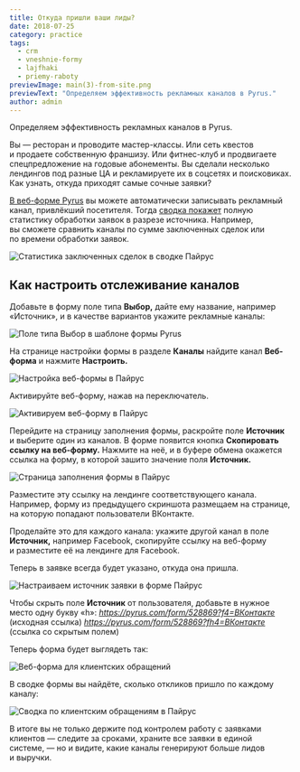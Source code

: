 ```yaml
---
title: Откуда пришли ваши лиды?
date: 2018-07-25
category: practice
tags:
  - crm
  - vneshnie-formy
  - lajfhaki
  - priemy-raboty
previewImage: main(3)-from-site.png
previewText: "Определяем эффективность рекламных каналов в Pyrus."
author: admin
---
```

Определяем эффективность рекламных каналов в Pyrus.

Вы — ресторан и проводите мастер-классы. Или сеть квестов и продаете собственную франшизу. Или фитнес-клуб и продвигаете спецпредложение на годовые абонементы. Вы сделали несколько лендингов под разные ЦА и рекламируете их в соцсетях и поисковиках. Как узнать, откуда приходят самые сочные заявки?

[В веб-форме Pyrus](/ru/help/workflow/web-forms) вы можете автоматически записывать рекламный канал, привлёкший посетителя. Тогда [сводка покажет](/ru/help/workflow/dashboard) полную статистику обработки заявок в разрезе источника. Например, вы сможете сравнить каналы по сумме заключенных сделок или по времени обработки заявок.

![Статистика заключенных сделок в сводке Пайрус](source-dodo-01.webp)

## Как настроить отслеживание каналов

Добавьте в форму поле типа **Выбор,** дайте ему название, например «Источник», и в качестве вариантов укажите рекламные каналы:

![Поле типа Выбор в шаблоне формы Pyrus](source-dodo-02.webp)

На странице настройки формы в разделе **Каналы** найдите канал **Веб-форма** и нажмите **Настроить.**

![Настройка веб-формы в Пайрус](source-dodo-03.webp)

Активируйте веб-форму, нажав на переключатель.

![Активируем веб-форму в Пайрус](source-dodo-04.webp)

Перейдите на страницу заполнения формы, раскройте поле **Источник** и выберите один из каналов. В форме появится кнопка **Скопировать ссылку на веб-форму.** Нажмите на неё, и в буфере обмена окажется ссылка на форму, в которой зашито значение поля **Источник.**

![Страница заполнения формы в Пайрус](source-dodo-05.webp)

Разместите эту ссылку на лендинге соответствующего канала. Например, форму из предыдущего скриншота размещаем на странице, на которую попадают пользователи ВКонтакте.

Проделайте это для каждого канала: укажите другой канал в поле **Источник,** например Facebook, скопируйте ссылку на веб-форму и разместите её на лендинге для Facebook.

Теперь в заявке всегда будет указано, откуда она пришла.

![Настраиваем источник заявки в форме Пайрус](source-dodo-06.webp)

Чтобы скрыть поле **Источник** от пользователя, добавьте в нужное место одну букву «h»:
_https://pyrus.com/form/528869?f4=ВКонтакте_ (исходная ссылка)
_https://pyrus.com/form/528869?fh4=ВКонтакте_ (ссылка со скрытым полем)

Теперь форма будет выглядеть так:

![Веб-форма для клиентских обращений](source-dodo-07.webp)

В сводке формы вы найдёте, сколько откликов пришло по каждому каналу:

![Сводка по клиентским обращениям в Пайрус](source-dodo-08.webp)

В итоге вы не только держите под контролем работу с заявками клиентов — следите за сроками, храните все заявки в единой системе, — но и видите, какие каналы генерируют больше лидов и выручки.